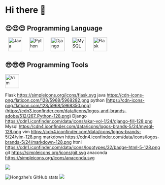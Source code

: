 # Hi there 👋

<h2>😍😍😍&nbsp;Programming Language</h2>
<p align="left">
<img src="https://cdn-icons-png.flaticon.com/128/5968/5968282.png" alt="Java" width="45" height="45" style="margin-right: 10px; margin-left: 10px;"/>
<img src="https://cdn-icons-png.flaticon.com/128/5968/5968350.png" alt="Python" width="45" height="45" style="margin-right: 10px; margin-left: 10px;"/>
<img src="https://cdn1.iconfinder.com/data/icons/akar-vol-1/24/django-fill-128.png" alt="Django" width="45" height="45" style="margin-right: 10px; margin-left: 10px;"/>
<img src="https://cdn4.iconfinder.com/data/icons/logos-brands-5/24/mysql-128.png" alt="MySQL" width="45" height="45" style="margin-right: 10px; margin-left: 10px;"/>
<img src="https://simpleicons.org/icons/flask.svg" alt="Flask" width="45" height="45" style="margin-right: 10px; margin-left: 10px;"/>
</p>

<h2>  😎😎😎&nbsp;Programming Tools</h2>

<p align="left">
<img src="https://cdn4.iconfinder.com/data/icons/logos-brands-5/24/vim-128.png" alt="Vim" width="45" height="45"/>

</p>

Flask
https://simpleicons.org/icons/flask.svg
java
https://cdn-icons-png.flaticon.com/128/5968/5968282.png
python
[https://cdn-icons-png.flaticon.com/128/5968/5968350.png](https://cdn3.iconfinder.com/data/icons/logos-and-brands-adobe/512/267_Python-128.png)
Django
https://cdn1.iconfinder.com/data/icons/akar-vol-1/24/django-fill-128.png
Mysql
https://cdn4.iconfinder.com/data/icons/logos-brands-5/24/mysql-128.png
vim
https://cdn4.iconfinder.com/data/icons/logos-brands-5/24/vim-128.png
markdown
https://cdn4.iconfinder.com/data/icons/logos-brands-5/24/markdown-128.png
html
https://cdn1.iconfinder.com/data/icons/logotypes/32/badge-html-5-128.png
git
https://simpleicons.org/icons/git.svg
anaconda
https://simpleicons.org/icons/anaconda.svg

<img id="example-view" src="https://spotify-github-profile.vercel.app/api/view.svg?uid=31ftptstvfi7q2sd5wsjnl3ff6yi&amp;cover_image=true&amp;theme=novatorem&amp;show_offline=true&amp;background_color=ffffff&amp;interchange=false&amp;bar_color=53b14f&amp;bar_color_cover=false">


![Hongzhe's GitHub stats](https://github-readme-stats-macroxie.vercel.app/api?username=macroxie&show_icons=true&theme=transparent)
<img id="example-view" src="https://spotify-github-profile.vercel.app/api/view.svg?uid=31ftptstvfi7q2sd5wsjnl3ff6yi&amp;cover_image=true&amp;theme=default&amp;show_offline=true&amp;background_color=121212&amp;interchange=true&amp;bar_color=53b14f&amp;bar_color_cover=false">
